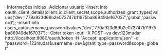 -Informações inicias
  -Adicionar usuario
   -insert into oauth_client_details(client_id,client_secret,scope,authorized_grant_types)values('dev','779a923d69b2e072747b11975ba86949de167037','global','password');
   -insert into users_api(username,password)values('dev','779a923d69b2e072747b11975ba86949de167037');
  -Obter token
   -curl -X POST -vu dev:123mudar http://localhost:8080/oauth/token -H "Accept: application/json" -d "password=123mudar&username=dev&grant_type=password&scope=global"